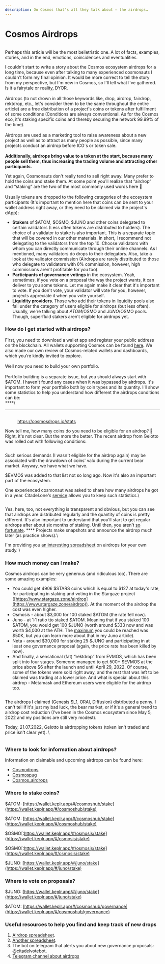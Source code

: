 ```yaml
---
description: On Cosmos that's all they talk about — the airdrops…
---
```


# Cosmos Airdrops

<figure><img src="../.gitbook/assets/image (44) (1).png" alt=""><figcaption></figcaption></figure>

Perhaps this article will be the most belletristic one. A lot of facts, examples, stories, and in the end, emotions, coincidences and eventualities.

I couldn't start to write a story about the Cosmos ecosystem airdrops for a long time, because even after talking to many experienced cosmonauts I couldn't form my final opinion. It would be more correct to tell the story from my perspective, but I'm new in Cosmos, so I'll tell what I've gathered. Is it a fairytale or reality, DYOR. \
\
Airdrops (to not drown in all those keywords like, drop, airdrop, fairdrop, rektdrop, etc., let's consider them to be the same throughout the entire article) are a free distribution of a project's coins or tokens after fulfillment of some conditions (Conditions are always conventional. As for the Cosmos eco, it's staking specific coins and thereby securing the network 99.99% of the time).\
\
Airdrops are used as a marketing tool to raise awareness about a new project as well as to attract as many people as possible, since many projects conduct an airdrop before ICO´s or token sale. \
\
**Additionally, airdrops bring value to a token at the start, because many people sell them, thus increasing the trading volume and attracting other participants.**

Yet again, Cosmonauts don't really tend to sell right away. Many prefer to hold the coins and stake them. At some point you'll realize that “airdrop” and “staking” are the two of the most commonly used words here **🙂** \
\
Usually tokens are dropped to the following categories of the ecosystem participants (It's important to mention here that coins can be sent to your wallet address right away, or they need to be claimed via the project's dApp):

* **Stakers** of $ATOM, $OSMO, $JUNO and other coins delegated to certain validators (Less often tokens are distributed to holders). The choice of a validator to stake is also important. This is a separate topic that will be covered in our other materials. In short, I recommend not delegating to the validators from the top 10. Choose validators with whom you can directly communicate through their online channels. As I mentioned, many validators do drops to their delegators. Also, take a look at the validator commission (Airdrops are rarely distributed to those who delegate to validators with 0% commission, however, high commissions aren't profitable for you too).
* **Participants of governance votings** in the ecosystem. Yeah, sometimes, if you vote on a proposal the way the project wants, it can deliver to you some tokens. Let me again make it clear that it's important to vote. If you don't vote, your validator will vote for you, however, projects appreciate it when you vote yourself.
* **Liquidity providers**. Those who add their tokens in liquidity pools also fall under the category of users eligible for airdrops (but less often). Usually, we're talking about $ATOM/$OSMO and $JUNO/$OSMO pools. Though, superfluid stakers aren't eligible for airdrops yet.

### **How do I get started with airdrops?**

First, you need to download a wallet app and register your public address on the blockchain. All wallets supporting Cosmos can be found [here](https://cosmos.network/ecosystem/wallets). We also made our own review of Cosmos-related wallets and dashboards, which you're kindly invited to explore.\
\
Well now you need to build your own portfolio.\
\
Portfolio building is a separate issue, but you should always start with $ATOM. I haven't found any cases when it was bypassed by airdrops. It's important to form your portfolio both by coin types and its quantity. I'll show some statistics to help you understand how different the airdrops conditions can be:\
****\
****

<figure><img src="../.gitbook/assets/image (27) (1) (1).png" alt=""><figcaption><p><a href="https://cosmosdrops.io/stats">https://cosmosdrops.io/stats</a></p></figcaption></figure>

Now tell me, how many coins do you need to be eligible for an airdrop? 🙂 Right, it's not clear. But the more the better. The recent airdrop from Gelotto was rolled out with following conditions:



<figure><img src="../.gitbook/assets/image (64).png" alt=""><figcaption></figcaption></figure>

Such serious demands (I wasn't eligible for the airdrop again) may be associated with the drawdown of coins' valu during the current bear market. Anyway, we have what we have.

$EVMOS was added to that list not so long ago. Now it's also an important part of the ecosystem.

One experienced cosmonaut was asked to share how many airdrops he got in a year. Citadel.one's [service](https://app.citadel.one/overall) allows you to keep such statistics.\


<figure><img src="../.gitbook/assets/image (3) (1).png" alt=""><figcaption></figcaption></figure>

Yes, here, too, not everything is transparent and obvious, but you can see that airdrops are distributed regularly and the quantity of coins is pretty different. It's also important to understand that you'll start to get regular airdrops after about six months of staking. Until then, you aren't [so fortunate](https://context.reverso.net/%D0%BF%D0%B5%D1%80%D0%B5%D0%B2%D0%BE%D0%B4/%D0%B0%D0%BD%D0%B3%D0%BB%D0%B8%D0%B9%D1%81%D0%BA%D0%B8%D0%B9-%D1%80%D1%83%D1%81%D1%81%D0%BA%D0%B8%D0%B9/so+fortunate). **** Projects make snapshots and announce the airdrop much later (as practice shows).\


I'm providing you [an interesting spreadsheet](https://docs.google.com/spreadsheets/d/1CjRglycJ8DwJ4-ZE5PUwSFh3wGgEkfc\_u52-YlripGw/edit#gid=1777801625) on airdrops for your own study. \


### **How much money can I make?**

Cosmos airdrops can be very generous (and ridiculous too). There are some amazing examples:&#x20;

* You could get 4906 $STARS coins which is equal to $127 at today's rate, for participating in staking and voting in the Stargaze project ([https://www.stargaze.zone/airdrop](https://www.stargaze.zone/airdrop)). At the moment of the airdrop the cost was even higher.
* Osmosis - about $3,000 for 100 staked $ATOM (the rate fell now).
* Juno - at 1:1 ratio tto staked $ATOM. Meaning that if you staked 100 $ATOM, you would get 100 $JUNO (worth around $333 now and was worth $4,000 at the ATH. The [maximum](https://context.reverso.net/%D0%BF%D0%B5%D1%80%D0%B5%D0%B2%D0%BE%D0%B4/%D0%B0%D0%BD%D0%B3%D0%BB%D0%B8%D0%B9%D1%81%D0%BA%D0%B8%D0%B9-%D1%80%D1%83%D1%81%D1%81%D0%BA%D0%B8%D0%B9/maximum) you could be reached was $50K, but you can learn more about that in my Juno article).
* Neta - around $30,000 for staking 25 $JUNO and participating in at least one governance proposal (again, the price rate has been killed by now).
* And finally, a sensational (fat) “rektdrop” from EVMOS, which has been split into four stages. Someone managed to get 500+ $EVMOS at the price above $6 after the launch and until April 29, 2022. Of course, some of the tokens were sold right away, and the rest that was left to be claimed was trading at a lower price. And what is special about this airdrop - Metamask and Ethereum users were eligible for the airdrop too.

<figure><img src="../.gitbook/assets/image (16) (1).png" alt=""><figcaption></figcaption></figure>

The airdrops I claimed (Genesis $L1, ORAI, Diffusion) distributed a penny. I can't tell if it's just my bad luck, the bear market, or if it's a general trend to airdrop cost reduction (I've been in the Cosmos ecosystem since May 5, 2022 and my positions are still very modest).

Today, 21.07.2022, Gelotto is airdropping tokens (token isn't traded and price isn't clear yet). \


<figure><img src="../.gitbook/assets/image (11) (2).png" alt=""><figcaption></figcaption></figure>

### **Where to look for information about airdrops?**

Information on claimable and upcoming airdrops can be found here:

* [Cosmodrops](https://cosmosdrops.xyz/)&#x20;
* [Cosmospug](https://cosmospug.com/airdrops/)&#x20;
* [Cosmos\_airdrops](https://twitter.com/cosmos\_airdrops)&#x20;

### **Where to stake coins?**&#x20;

$ATOM: [https://wallet.keplr.app/#/cosmoshub/stake](https://wallet.keplr.app/#/cosmoshub/stake)

$ATOM: [https://wallet.keplr.app/#/cosmoshub/stake](https://wallet.keplr.app/#/cosmoshub/stake)

$OSMO[:https://wallet.keplr.app/#/osmosis/stake](https://wallet.keplr.app/#/osmosis/stake)

$OSMO[:https://wallet.keplr.app/#/osmosis/stake](https://wallet.keplr.app/#/osmosis/stake)

$JUNO: [https://wallet.keplr.app/#/juno/stake](https://wallet.keplr.app/#/juno/stake)

### **Where to vote on proposals?**

$JUNO: [https://wallet.keplr.app/#/juno/stake](https://wallet.keplr.app/#/juno/stake)

$ATOM: [https://wallet.keplr.app/#/cosmoshub/governance](https://wallet.keplr.app/#/cosmoshub/governance)

### **Useful resources to help you find and keep track of new** drops

1. [Airdrop spreadsheet](https://docs.google.com/spreadsheets/d/1CjRglycJ8DwJ4-ZE5PUwSFh3wGgEkfc\_u52-YlripGw/edit#gid=1777801625).
2. [Another spreadsheet](https://docs.google.com/spreadsheets/d/1vGJ-JJxNLgvc1FnEkc5CLC1unek6yacE\_YalAis9Nw4/edit#gid=0).
3. The bot on telegram that alerts you about new governance proposals: @citadelvotebot.
4. [Telegram channel about airdrops](https://t.me/cosmosdrops)
